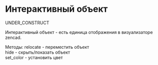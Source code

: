 # Интерактивный объект

UNDER_CONSTRUCT

Интерактивный объект - есть единица отображения в визуализаторе zencad.

Методы:
relocate - переместить объект  
hide - скрыть/показать объект  
set_color - установить цвет  


